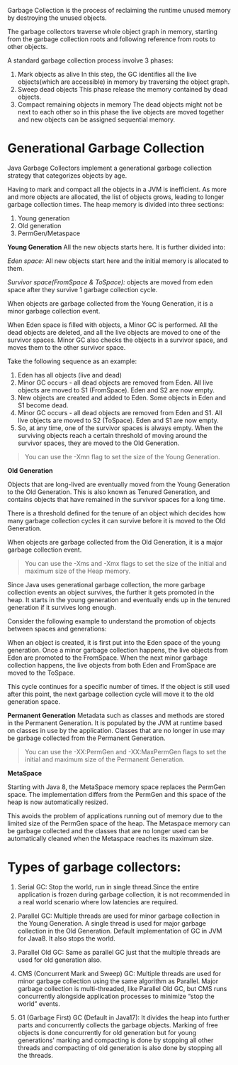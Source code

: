 Garbage Collection is the process of reclaiming the runtime unused memory by destroying the unused objects.<br/>

The garbage collectors traverse whole object graph in memory, starting from the garbage collection roots and following
reference from roots to other objects.<br/>

A standard garbage collection process involve 3 phases:

1. Mark objects as alive
   In this step, the GC identifies all the live objects(which are accessible) in memory by traversing the object graph.
2. Sweep dead objects
   This phase release the memory contained by dead objects.
3. Compact remaining objects in memory
   The dead objects might not be next to each other so in this phase the live objects are moved together and new objects
   can be assigned sequential memory.

# Generational Garbage Collection

Java Garbage Collectors implement a generational garbage collection strategy that categorizes objects by age.

Having to mark and compact all the objects in a JVM is inefficient. As more and more objects are allocated, the list of
objects grows, leading to longer garbage collection times.
The heap memory is divided into three sections:

1. Young generation
2. Old generation
3. PermGen/Metaspace

**Young Generation**
All the new objects starts here. It is further divided into:

*Eden space:* All new objects start here and the initial memory is allocated to them.

*Survivor space(FromSpace & ToSpace):* objects are moved from eden space after they survive 1 garbage collection cycle.

When objects are garbage collected from the Young Generation, it is a minor garbage collection event.

When Eden space is filled with objects, a Minor GC is performed. All the dead objects are deleted, and all the live
objects are moved to one of the survivor spaces. Minor GC also checks the objects in a survivor space, and moves them to
the other survivor space.

Take the following sequence as an example:

1. Eden has all objects (live and dead)
2. Minor GC occurs - all dead objects are removed from Eden. All live objects are moved to S1 (FromSpace). Eden and S2
   are now empty.
3. New objects are created and added to Eden. Some objects in Eden and S1 become dead.
4. Minor GC occurs - all dead objects are removed from Eden and S1. All live objects are moved to S2 (ToSpace). Eden and
   S1 are now empty.
5. So, at any time, one of the survivor spaces is always empty. When the surviving objects reach a certain threshold of
   moving around the survivor spaces, they are moved to the Old Generation.

> You can use the -Xmn flag to set the size of the Young Generation.

**Old Generation**

Objects that are long-lived are eventually moved from the Young Generation to the Old Generation. This is also known as
Tenured Generation, and contains objects that have remained in the survivor spaces for a long time.

There is a threshold defined for the tenure of an object which decides how many garbage collection cycles it can survive
before it is moved to the Old Generation.

When objects are garbage collected from the Old Generation, it is a major garbage collection event.

> You can use the -Xms and -Xmx flags to set the size of the initial and maximum size of the Heap memory.

Since Java uses generational garbage collection, the more garbage collection events an object survives, the further it
gets promoted in the heap. It starts in the young generation and eventually ends up in the tenured generation if it
survives long enough.

Consider the following example to understand the promotion of objects between spaces and generations:

When an object is created, it is first put into the Eden space of the young generation. Once a minor garbage collection
happens, the live objects from Eden are promoted to the FromSpace. When the next minor garbage collection happens, the
live objects from both Eden and FromSpace are moved to the ToSpace.

This cycle continues for a specific number of times. If the object is still used after this point, the next garbage
collection cycle will move it to the old generation space.

**Permanent Generation**
Metadata such as classes and methods are stored in the Permanent Generation. It is populated by the JVM at runtime based
on classes in use by the application. Classes that are no longer in use may be garbage collected from the Permanent
Generation.

> You can use the -XX:PermGen and -XX:MaxPermGen flags to set the initial and maximum size of the Permanent Generation.

**MetaSpace**

Starting with Java 8, the MetaSpace memory space replaces the PermGen space. The implementation differs from the PermGen
and this space of the heap is now automatically resized.

This avoids the problem of applications running out of memory due to the limited size of the PermGen space of the heap.
The Metaspace memory can be garbage collected and the classes that are no longer used can be automatically cleaned when
the Metaspace reaches its maximum size.

# Types of garbage collectors:

1. Serial GC: Stop the world, run in single thread.Since the entire application is frozen during garbage collection, it
   is not recommended in a real world scenario where low latencies are required.

2. Parallel GC: Multiple threads are used for minor garbage collection in the Young Generation. A single thread is used
   for major garbage collection in the Old Generation. Default implementation of GC in JVM for Java8. It also stops the
   world.

3. Parallel Old GC: Same as parallel GC just that the multiple threads are used for old generation also.

4. CMS (Concurrent Mark and Sweep) GC: Multiple threads are used for minor garbage collection using the same algorithm
   as Parallel. Major garbage collection is multi-threaded, like Parallel Old GC, but CMS runs concurrently alongside
   application processes to minimize “stop the world” events.

5. G1 (Garbage First) GC (Default in Java17): It divides the heap into further parts and concurrently collects the
   garbage objects. Marking of free objects is done concurrently for old generation but for young generations' marking
   and compacting is done by stopping all other threads and compacting of old generation is also done by stopping all
   the threads.